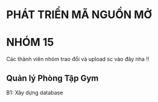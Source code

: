 # PHÁT TRIỂN MÃ NGUỒN MỞ
# NHÓM 15
Các thành viên nhóm trao đổi và upload sc vào đây nha !!
## Quản lý Phòng Tập Gym
B1: Xây dựng database
